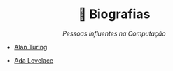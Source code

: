 <h1 align="center"> 👥 Biografias</h1>

<p align="center"><em>Pessoas influentes na Computação</em></p>

- [Alan Turing](Personalidades/AlanTuring.md)

- [Ada Lovelace](Personalidades/AdaLovelace.md)
